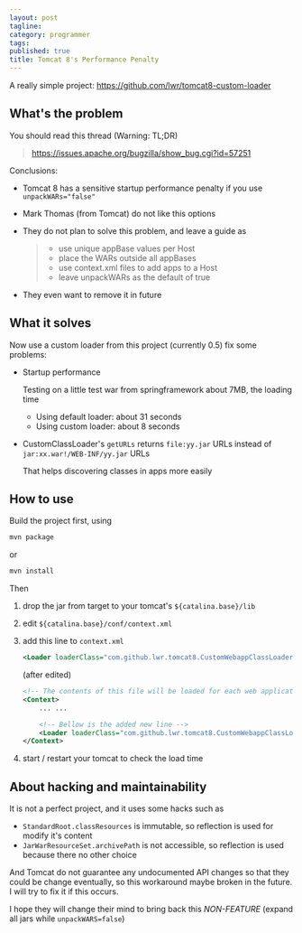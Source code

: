 ```yaml
---
layout: post
tagline:
category: programmer
tags:
published: true
title: Tomcat 8's Performance Penalty
---
```


A really simple project: <https://github.com/lwr/tomcat8-custom-loader>


## What's the problem

You should read this thread (Warning: TL;DR)

> <https://issues.apache.org/bugzilla/show_bug.cgi?id=57251>

Conclusions:
- Tomcat 8 has a sensitive startup performance penalty if you use `unpackWARs="false"`
- Mark Thomas (from Tomcat) do not like this options
- They do not plan to solve this problem, and leave a guide as

  > - use unique appBase values per Host
  > - place the WARs outside all appBases
  > - use context.xml files to add apps to a Host
  > - leave unpackWARs as the default of true
- They even want to remove it in future

## What it solves
Now use a custom loader from this project (currently 0.5) fix some problems:
- Startup performance

  Testing on a little test war from springframework about 7MB, the loading time
  - Using default loader: about 31 seconds
  - Using custom loader: about 8 seconds
- CustomClassLoader's `getURLs` returns `file:yy.jar` URLs instead of `jar:xx.war!/WEB-INF/yy.jar` URLs

  That helps discovering classes in apps more easily

## How to use

Build the project first, using
```bash
mvn package
```
or
```bash
mvn install
```

Then

1. drop the jar from target to your tomcat's `${catalina.base}/lib`
2. edit `${catalina.base}/conf/context.xml`
3. add this line to `context.xml`

   ```xml
   <Loader loaderClass="com.github.lwr.tomcat8.CustomWebappClassLoader"/>
   ```

   (after edited)

   ```xml
   <!-- The contents of this file will be loaded for each web application -->
   <Context>
       ... ...

       <!-- Bellow is the added new line -->
       <Loader loaderClass="com.github.lwr.tomcat8.CustomWebappClassLoader"/>
   </Context>
   ```
4. start / restart your tomcat to check the load time

## About hacking and maintainability

It is not a perfect project, and it uses some hacks such as

* `StandardRoot.classResources` is immutable, so reflection is used for modify it's content
* `JarWarResourceSet.archivePath` is not accessible, so reflection is used because there no other choice

And Tomcat do not guarantee any undocumented API changes so that they could be change eventually, so this workaround maybe broken in the future. I will try to fix it if this occurs.

I hope they will change their mind to bring back this *NON-FEATURE* (expand all jars while `unpackWARS=false`)
